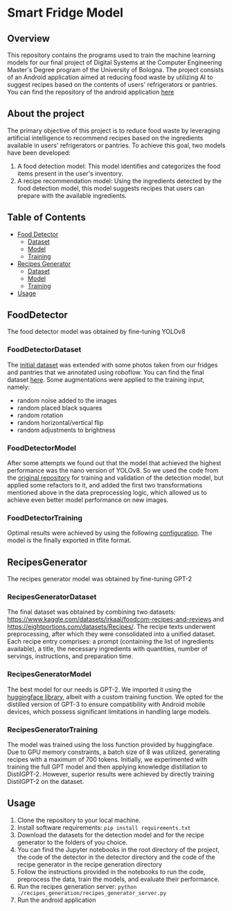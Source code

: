 # Smart Fridge Model

## Overview
This repository contains the programs used to train the machine 
learning models for our final project of  Digital Systems at the 
Computer Engineering Master's Degree program  of the University 
of Bologna. The project consists of an Android application aimed 
at reducing food waste by utilizing AI to suggest recipes based 
on the contents of users' refrigerators or pantries. 
You can find the repository of the android application
[here](https://github.com/bryanber102/SmartFridge)


## About the project

The primary objective of this project is to reduce food waste by 
leveraging artificial intelligence to recommend recipes based on 
the ingredients available in users' refrigerators or pantries. 
To achieve this goal, two models have been developed:
1. A food detection model: This model identifies and categorizes 
the food items present in the user's inventory.
2. A recipe recommendation model: Using the ingredients detected 
by the food detection model, this model suggests recipes that users 
can prepare with the available ingredients.

## Table of Contents

- [Food Detector](#FoodDetector)
    - [Dataset](#FoodDetectorDataset)
    - [Model](#FoodDetectorModel)
    - [Training](#FoodDetectorTraining)
- [Recipes Generator](#RecipesGenerator)
    - [Dataset](#RecipesGeneratorDataset)
    - [Model](#RecipesGeneratorModel)
    - [Training](#RecipesGeneratorTraining)
- [Usage](#Usage)

## FoodDetector

The food detector model was obtained by fine-tuning YOLOv8

### FoodDetectorDataset

The [initial dataset](https://universe.roboflow.com/karel-cornelis-q2qqg/aicook-lcv4d?ref=blog.roboflow.com)
was extended with some photos taken from our fridges and pantries
that we annotated using roboflow. You can find the final dataset
[here](https://app.roboflow.com/fridge-detection/smart-fridge-2uqsi).
Some augmentations were applied to the training input, namely: 
- random noise added to the images
- random placed black squares
- random rotation
- random horizontal/vertical flip
- random adjustments to brightness

### FoodDetectorModel

After some attempts we found out that the model that achieved the highest
performance was the nano version of YOLOv8. So we used the code from the 
[original repository](https://github.com/ultralytics/ultralytics)
for training and validation of the detection model, but applied some refactors 
to it, and added the first two transformations mentioned above in the
data preprocessing logic, which allowed us to achieve even better model
performance on new images.

### FoodDetectorTraining

Optimal results were achieved by using the following 
[configuration](https://github.com/dagus01-lab/AIChefModel/detector/cfg/default.yaml).
The model is the finally exported in tflite format.

## RecipesGenerator

The recipes generator model was obtained by fine-tuning GPT-2

### RecipesGeneratorDataset

The final dataset was obtained by combining two datasets: https://www.kaggle.com/datasets/irkaal/foodcom-recipes-and-reviews
and https://eightportions.com/datasets/Recipes/.
The recipe texts underwent preprocessing, after which they were consolidated 
into a unified dataset. Each recipe entry comprises: a prompt (containing the list of 
ingredients available), a title, the necessary ingredients with quantities,
number of servings, instructions, and preparation time.

### RecipesGeneratorModel

The best model for our needs is GPT-2. We imported it using the 
[huggingface library](https://github.com/huggingface/transformers), 
albeit with a custom training function.
We opted for the distilled version of GPT-3 to ensure compatibility 
with Android mobile devices, which possess significant limitations 
in handling large models.

### RecipesGeneratorTraining
The model was trained using the loss function provided by huggingface.
Due to GPU memory constraints, a batch size of 8 was utilized, generating 
recipes with a maximum of 700 tokens.
Initially, we experimented with training the full GPT model and then 
applying knowledge distillation to DistilGPT-2. However, superior results 
were achieved by directly training DistilGPT-2 on the dataset. 

## Usage

1. Clone the repository to your local machine.
2. Install software requirements:
`pip install requirements.txt`
3. Download the datasets for the detection model and for the recipe generator
to the folders of you choice.
4. You can find the Jupyter notebooks in the root directory of the project,
the code of the detector in the detector directory and the code of the 
recipe generator in the recipe generation directory
5. Follow the instructions provided in the notebooks to run the code, 
preprocess the data, train the models, and evaluate their performance.
6. Run the recipes generation server:
`python ./recipes_generation/recipes_generator_server.py`
7. Run the android application
